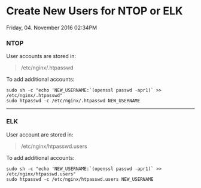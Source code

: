 # Create New Users for NTOP or ELK

Friday, 04. November 2016 02:34PM

### NTOP

User accounts are stored in:
>/etc/nginx/.htpasswd

To add additional accounts:

	sudo sh -c "echo 'NEW_USERNAME:`(openssl passwd -apr1)` >> /etc/nginx/.htpasswd"
	sudo htpasswd -c /etc/nginx/.htpasswd NEW_USERNAME

***


### ELK

User account are stored in:
>/etc/nginx/htpasswd.users

To add additional accounts:

	sudo sh -c "echo 'NEW_USERNAME:`(openssl passwd -apr1)` >> /etc/nginx/htpasswd.users"
	sudo htpasswd -c /etc/nginx/htpasswd.users NEW_USERNAME
